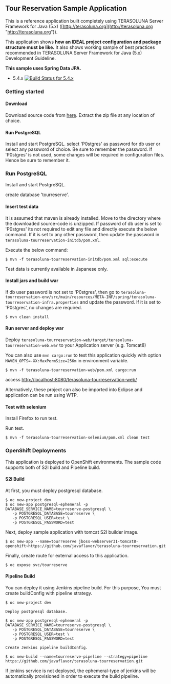 ## Tour Reservation Sample Application
This is a reference application built completely using TERASOLUNA Server Framework for Java (5.x) ([http://terasoluna.org](http://terasoluna.org "http://terasoluna.org")).

This application shows **how an IDEAL project configuration and package structure must be like.** It also shows working sample of best practices recommended in TERASOLUNA Server Framework for Java (5.x) Development Guideline.

**This sample uses Spring Data JPA.**

* 5.4.x [![Build Status for 5.4.x](https://travis-ci.org/terasolunaorg/terasoluna-tourreservation.svg?branch=5.4.x)](https://travis-ci.org/terasolunaorg/terasoluna-tourreservation)

### Getting started

#### Download

Download source code from [here](https://github.com/terasolunaorg/terasoluna-tourreservation/releases "here").
Extract the zip file at any location of choice.

#### Run PostgreSQL

Install and start PostgreSQL.
select 'P0stgres' as password for db user or select any password of choice. Be sure to remember the password.
If 'P0stgres' is not used, some changes will be required in configuration files. Hence be sure to remember it.

### Run PostgreSQL

Install and start PostgreSQL.

create database 'tourreserve'.

#### Insert test data

It is assumed that maven is already installed.
Move to the directory where the downloaded source-code is unzipped.
If password of db user is set to 'P0stgres' its not required to edit any file and directly execute the below command.
If it is set to any other password, then update the password in `terasoluna-tourreservation-initdb/pom.xml`.

Execute the below command:

```console
$ mvn -f terasoluna-tourreservation-initdb/pom.xml sql:execute
```

Test data is currently available in Japanese only.

#### Install jars and build war

If db user password is not set to 'P0stgres', then go to `terasoluna-tourreservation-env/src/main/resources/META-INF/spring/terasoluna-tourreservation-infra.properties` and update the password. If it is set to 'P0stgres', no changes are required.

```console
$ mvn clean install
```

#### Run server and deploy war

Deploy `terasoluna-tourreservation-web/target/terasoluna-tourreservation-web.war` to your Application server (e.g. Tomcat8)

You can also use `mvn cargo:run` to test this application quickly with option `MAVEN_OPTS=-XX:MaxPermSize=256m` in environment variable.

```console
$ mvn -f terasoluna-tourreservation-web/pom.xml cargo:run
```

access [http://localhost:8080/terasoluna-tourreservation-web/](http://localhost:8080/terasoluna-tourreservation-web/)

Alternatively, these project can also be imported into Eclipse and application can be run using WTP.

#### Test with selenium

Install Firefox to run test.

Run test.

```console
$ mvn -f terasoluna-tourreservation-selenium/pom.xml clean test
```

### OpenShift Deployments

This application is deployed to OpenShift environments. The sample code supports both of S2I build and Pipeline build.

#### S2I Build

At first, you must deploy postgresql database.

```console
$ oc new-project dev
$ oc new-app postgresql-ephemeral -p DATABASE_SERVICE_NAME=tourreserve-postgresql \
   -p POSTGRESQL_DATABASE=tourreserve \
   -p POSTGRESQL_USER=test \
   -p POSTGRESQL_PASSWORD=test
```

Next, deploy sample application with tomcat S2I builder image.

```console
$ oc new-app --name=tourreserve jboss-webserver31-tomcat8-openshift~https://github.com/javaflavor/terasoluna-tourreservation.git
```

Finally, create route for external access to this application.

```console
$ oc expose svc/tourreserve
```

#### Pipeline Build

You can deploy it using Jenkins pipeline build. For this purpose, You must create buildConfig with pipeline strategy.

```console
$ oc new-project dev

Deploy postgresql database.

$ oc new-app postgresql-ephemeral -p DATABASE_SERVICE_NAME=tourreserve-postgresql \
   -p POSTGRESQL_DATABASE=tourreserve \
   -p POSTGRESQL_USER=test \
   -p POSTGRESQL_PASSWORD=test

Create Jenkins pipeline buildConfig.

$ oc new-build --name=tourreserve-pipeline --strategy=pipeline https://github.com/javaflavor/terasoluna-tourreservation.git
```

If jenkins service is not deployed, the ephemeral-type of jenkins will be automatically provisioned in order to execute the build pipeline.
